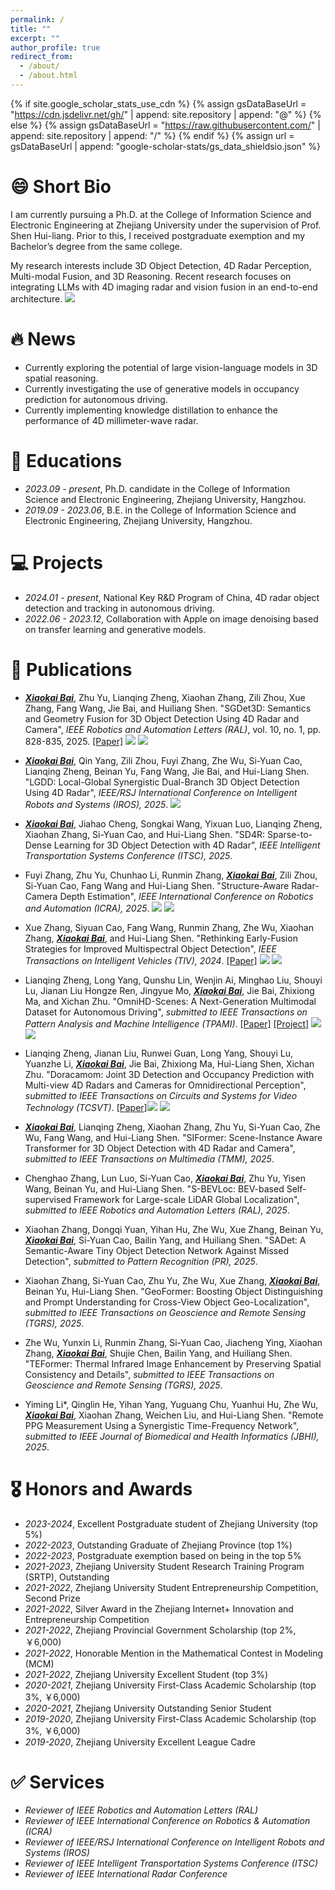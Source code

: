 ```yaml
---
permalink: /
title: ""
excerpt: ""
author_profile: true
redirect_from: 
  - /about/
  - /about.html
---
```


{% if site.google_scholar_stats_use_cdn %}
{% assign gsDataBaseUrl = "https://cdn.jsdelivr.net/gh/" | append: site.repository | append: "@" %}
{% else %}
{% assign gsDataBaseUrl = "https://raw.githubusercontent.com/" | append: site.repository | append: "/" %}
{% endif %}
{% assign url = gsDataBaseUrl | append: "google-scholar-stats/gs_data_shieldsio.json" %}

# 😄 Short Bio 

I am currently pursuing a Ph.D. at the College of Information Science and Electronic Engineering at Zhejiang University under the supervision of Prof. Shen Hui-liang. Prior to this, I received postgraduate exemption and my Bachelor’s degree from the same college.

My research interests include 3D Object Detection, 4D Radar Perception, Multi-modal Fusion, and 3D Reasoning. Recent research focuses on integrating LLMs with 4D imaging radar and vision fusion in an end-to-end architecture. <a href='https://scholar.google.com/citations?user=KMXilhkAAAAJ'><img src="https://img.shields.io/endpoint?url=https%3A%2F%2Fraw.githubusercontent.com%2Fshawnnnkb%2Fshawnnnkb.github.io%2Fgoogle-scholar-stats%2Fgs_data_shieldsio.json&logo=Google%20Scholar&labelColor=f6f6f6&color=9cf&style=flat&label=citations"></a>

# 🔥 News
- Currently exploring the potential of large vision-language models in 3D spatial reasoning.
- Currently investigating the use of generative models in occupancy prediction for autonomous driving.
- Currently implementing knowledge distillation to enhance the performance of 4D millimeter-wave radar.

# 📖 Educations
- *2023.09 - present*, Ph.D. candidate in the College of Information Science and Electronic Engineering, Zhejiang University, Hangzhou. 
- *2019.09 - 2023.06*, B.E. in the College of Information Science and Electronic Engineering, Zhejiang University, Hangzhou.

# 💻 Projects
- *2024.01 - present*, National Key R&D Program of China, 4D radar object detection and tracking in autonomous driving.
- *2022.06 - 2023.12*, Collaboration with Apple on image denoising based on transfer learning and generative models.


# 📝 Publications 

- ***<u>Xiaokai Bai</u>***, Zhu Yu, Lianqing Zheng,  Xiaohan Zhang, Zili Zhou, Xue Zhang, Fang Wang, Jie Bai, and Huiliang Shen. "SGDet3D: Semantics and Geometry Fusion for 3D Object Detection Using 4D Radar and Camera", *IEEE Robotics and Automation Letters (RAL)*, vol. 10, no. 1, pp. 828-835, 2025. [[Paper]](https://ieeexplore.ieee.org/abstract/document/10783046) [![](https://img.shields.io/github/stars/shawnnnkb/SGDet3D?style=social&label=Code+Stars)](https://github.com/shawnnnkb/SGDet3D) <a href='https://scholar.google.cz/citations?hl=zh-CN&pli=1&user=KMXilhkAAAAJ'><img src="https://img.shields.io/badge/dynamic/json?url=https://raw.githubusercontent.com/shawnnnkb/shawnnnkb.github.io/google-scholar-stats/gs_data.json&query=$.publications.KMXilhkAAAAJ:d1gkVwhDpl0C.num_citations&logo=Google%20Scholar&label=citations&color=9cf&labelColor=f6f6f6&style=flat"></a>
<span class='show_paper_citations' data='KMXilhkAAAAJ:d1gkVwhDpl0C'></span>

- ***<u>Xiaokai Bai</u>***, Qin Yang, Zili Zhou, Fuyi Zhang, Zhe Wu, Si-Yuan Cao, Lianqing Zheng, Beinan Yu, Fang Wang, Jie Bai, and Hui-Liang Shen. "LGDD: Local-Global Synergistic Dual-Branch 3D Object Detection Using 4D Radar", *IEEE/RSJ International Conference on Intelligent Robots and Systems (IROS), 2025*. [![](https://img.shields.io/github/stars/shawnnnkb/LGDD?style=social&label=Code+Stars)](https://github.com/shawnnnkb/LGDD)

- ***<u>Xiaokai Bai</u>***, Jiahao Cheng, Songkai Wang, Yixuan Luo, Lianqing Zheng, Xiaohan Zhang, Si-Yuan Cao, and Hui-Liang Shen. "SD4R: Sparse-to-Dense Learning for 3D Object Detection with 4D Radar", *IEEE Intelligent Transportation Systems Conference (ITSC), 2025*.
  
- Fuyi Zhang, Zhu Yu, Chunhao Li, Runmin Zhang, ***<u>Xiaokai Bai</u>***, Zili Zhou, Si-Yuan Cao, Fang Wang and Hui-Liang Shen. "Structure-Aware Radar-Camera Depth Estimation", *IEEE International Conference on Robotics and Automation (ICRA), 2025*. [![](https://img.shields.io/github/stars/FreyZhangYeh/SA-RCD?style=social&label=Code+Stars)](https://github.com/FreyZhangYeh/SA-RCD) <a href='https://scholar.google.cz/citations?hl=zh-CN&pli=1&user=KMXilhkAAAAJ'><img src="https://img.shields.io/badge/dynamic/json?url=https://raw.githubusercontent.com/shawnnnkb/shawnnnkb.github.io/google-scholar-stats/gs_data.json&query=$.publications.KMXilhkAAAAJ:qjMakFHDy7sC.num_citations&logo=Google%20Scholar&label=citations&color=9cf&labelColor=f6f6f6&style=flat"></a>

- Xue Zhang, Siyuan Cao, Fang Wang, Runmin Zhang, Zhe Wu, Xiaohan Zhang, ***<u>Xiaokai Bai</u>***, and Hui-Liang Shen. "Rethinking Early-Fusion Strategies for Improved Multispectral Object Detection", *IEEE Transactions on Intelligent Vehicles (TIV), 2024*. [[Paper]](https://ieeexplore.ieee.org/document/10681477) [![](https://img.shields.io/github/stars/XueZ-phd/Efficient-RGB-T-Early-Fusion-Detection?style=social&label=Code+Stars)](https://github.com/XueZ-phd/Efficient-RGB-T-Early-Fusion-Detection) <a href='https://scholar.google.cz/citations?hl=zh-CN&pli=1&user=KMXilhkAAAAJ'><img src="https://img.shields.io/badge/dynamic/json?url=https://raw.githubusercontent.com/shawnnnkb/shawnnnkb.github.io/google-scholar-stats/gs_data.json&query=$.publications.KMXilhkAAAAJ:u-x6o8ySG0sC.num_citations&logo=Google%20Scholar&label=citations&color=9cf&labelColor=f6f6f6&style=flat"></a>

- Lianqing Zheng, Long Yang, Qunshu Lin, Wenjin Ai, Minghao Liu, Shouyi Lu, Jianan Liu Hongze Ren, Jingyue Mo, ***<u>Xiaokai Bai</u>***, Jie Bai, Zhixiong Ma, and Xichan Zhu. "OmniHD-Scenes: A Next-Generation Multimodal Dataset for Autonomous Driving", *submitted to IEEE Transactions on Pattern Analysis and Machine Intelligence (TPAMI)*. [[Paper]](https://arxiv.org/abs/2412.10734) [[Project]](https://www.2077ai.com/OmniHD-Scenes/) [![](https://img.shields.io/github/stars/TJRadarLab/OmniHD-Scenes?style=social&label=Code+Stars)](https://github.com/TJRadarLab/OmniHD-Scenes) <a href='https://scholar.google.cz/citations?hl=zh-CN&pli=1&user=KMXilhkAAAAJ'><img src="https://img.shields.io/badge/dynamic/json?url=https://raw.githubusercontent.com/shawnnnkb/shawnnnkb.github.io/google-scholar-stats/gs_data.json&query=$.publications.KMXilhkAAAAJ:9yKSN-GCB0IC.num_citations&logo=Google%20Scholar&label=citations&color=9cf&labelColor=f6f6f6&style=flat"></a>

- Lianqing Zheng, Jianan Liu, Runwei Guan, Long Yang, Shouyi Lu, Yuanzhe Li, ***<u>Xiaokai Bai</u>***, Jie Bai, Zhixiong Ma, Hui-Liang Shen, Xichan Zhu. "Doracamom: Joint 3D Detection and Occupancy Prediction with Multi-view 4D Radars and Cameras for Omnidirectional Perception", *submitted to IEEE Transactions on Circuits and Systems for Video Technology (TCSVT)*. [[Paper]](https://arxiv.org/abs/2501.15394)[![](https://img.shields.io/github/stars/TJRadarLab/Doracamom?style=social&label=Code+Stars)](https://github.com/TJRadarLab/Doracamom) <a href='https://scholar.google.cz/citations?hl=zh-CN&pli=1&user=KMXilhkAAAAJ'><img src="https://img.shields.io/badge/dynamic/json?url=https://raw.githubusercontent.com/shawnnnkb/shawnnnkb.github.io/google-scholar-stats/gs_data.json&query=$.publications.KMXilhkAAAAJ:2osOgNQ5qMEC.num_citations&logo=Google%20Scholar&label=citations&color=9cf&labelColor=f6f6f6&style=flat"></a>

- ***<u>Xiaokai Bai</u>***, Lianqing Zheng, Xiaohan Zhang, Zhu Yu, Si-Yuan Cao, Zhe Wu, Fang Wang, and Hui-Liang Shen. "SIFormer: Scene-Instance Aware Transformer for 3D Object Detection with 4D Radar and Camera", *submitted to IEEE Transactions on Multimedia (TMM), 2025*.
- Chenghao Zhang, Lun Luo, Si-Yuan Cao, ***<u>Xiaokai Bai</u>***, Zhu Yu, Yisen Wang, Beinan Yu, and Hui-Liang Shen. "S-BEVLoc: BEV-based Self-supervised Framework for Large-scale LiDAR Global Localization", *submitted to IEEE Robotics and Automation Letters (RAL), 2025*.
- Xiaohan Zhang, Dongqi Yuan, Yihan Hu, Zhe Wu, Xue Zhang, Beinan Yu, ***<u>Xiaokai Bai</u>***, Si-Yuan Cao, Bailin Yang, and Huiliang Shen. "SADet: A Semantic-Aware Tiny Object Detection Network Against Missed Detection", *submitted to Pattern Recognition (PR), 2025*.
- Xiaohan Zhang, 	Si-Yuan Cao, Zhu Yu, 	Zhe Wu, Xue Zhang,	***<u>Xiaokai Bai</u>***, Beinan Yu, Hui-Liang Shen. "GeoFormer: Boosting Object Distinguishing and Prompt Understanding for Cross-View Object Geo-Localization", *submitted to IEEE Transactions on Geoscience and Remote Sensing (TGRS), 2025*.
- Zhe Wu, Yunxin Li, Runmin Zhang, 	Si-Yuan Cao, Jiacheng Ying, Xiaohan Zhang, ***<u>Xiaokai Bai</u>***, Shujie Chen, Bailin Yang, and Huiliang Shen. "TEFormer: Thermal Infrared Image Enhancement by Preserving Spatial Consistency and Details", *submitted to IEEE Transactions on Geoscience and Remote Sensing (TGRS), 2025*.
- Yiming Li*, Qinglin He, Yihan Yang, Yuguang Chu, Yuanhui Hu, Zhe Wu, ***<u>Xiaokai Bai</u>***, Xiaohan Zhang, Weichen Liu, and Hui-Liang Shen. "Remote PPG Measurement Using a Synergistic Time-Frequency Network", *submitted to IEEE Journal of Biomedical and Health Informatics (JBHI), 2025*.
  
# 🎖 Honors and Awards
- *2023-2024*, Excellent Postgraduate student of Zhejiang University (top 5%)
- *2022-2023*, Outstanding Graduate of Zhejiang Province (top 1%)
- *2022-2023*, Postgraduate exemption based on being in the top 5%
- *2021-2023*, Zhejiang University Student Research Training Program (SRTP), Outstanding
- *2021-2022*, Zhejiang University Student Entrepreneurship Competition, Second Prize
- *2021-2022*, Silver Award in the Zhejiang Internet+ Innovation and Entrepreneurship Competition
- *2021-2022*, Zhejiang Provincial Government Scholarship (top 2%, ￥6,000)
- *2021-2022*, Honorable Mention in the Mathematical Contest in Modeling (MCM)
- *2021-2022*, Zhejiang University Excellent Student (top 3%)
- *2020-2021*, Zhejiang University First-Class Academic Scholarship (top 3%, ￥6,000)
- *2020-2021*, Zhejiang University Outstanding Senior Student
- *2019-2020*, Zhejiang University First-Class Academic Scholarship (top 3%, ￥6,000)
- *2019-2020*, Zhejiang University Excellent League Cadre

# ✅ Services
- *Reviewer of IEEE Robotics and Automation Letters (RAL)*
- *Reviewer of IEEE International Conference on Robotics & Automation (ICRA)*
- *Reviewer of IEEE/RSJ International Conference on Intelligent Robots and Systems (IROS)*
- *Reviewer of IEEE Intelligent Transportation Systems Conference (ITSC)*
- *Reviewer of IEEE International Radar Conference*
